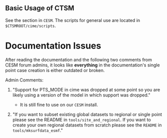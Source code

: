 ## Basic Usage of CTSM

See the section in `CESM`. The scripts for general use are located in `$CTSMROOT/cime/scripts`.

# Documentation Issues

After reading the documentation and the following two comments from CESM forum admins, it looks like __everything__ in the documentation's single point case creation is either outdated or broken.

Admin Comments:
1. "Support for PTS_MODE in cime was dropped at some point so you are likely using a version of the model in which support was dropped."
   * It is still fine to use on our `CESM` install.

2. "If you want to subset existing global datasets to regional or single point please see the README in `tools/site_and_regional`. If you want to create your own regional datasets from scratch please see the `README` in `tools/mksurfdata_esmf`."
